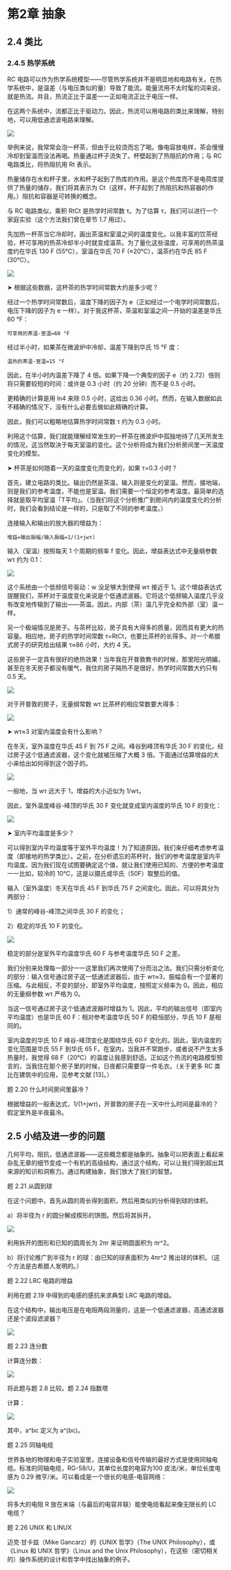 # 第2章 抽象

## 2.4 类比

### 2.4.5 热学系统

RC 电路可以作为热学系统模型——尽管热学系统并不是明显地和电路有关。在热学系统中，是温差（与电压类似的量）导致了能流。能量流用不太时髦的词来说，就是热流。并且，热流正比于温差一一正如电流正比于电压一样。

在这两个系统中，流都正比于驱动力。因此，热流可以用电路的类比来理解，特别地，可以用低通滤波电路来理解。

![](https://raw.githubusercontent.com/dalong0514/selfstudy/master/图片链接/化工书籍/2019545.PNG)

举例来说，我常常会泡一杯茶，但由于比较烫而忘了喝。像电容放电样，茶会慢慢冷却到室温而没法再喝。热量通过杯子流失了。杯壁起到了热阻抗的作用；与 RC 电路类比，将热阻抗用 Rt 表示。

热量储存在水和杯子里，水和杯子起到了热库的作用。是这个热库而不是电荷库提供了热量的储存，我们将其表示为 Ct（这样，杯子起到了热阻抗和热容器的作用。）阻抗和容器是可转换的概念。

与 RC 电路类似，乘积 RtCt 是热学时间常数 τ。为了估算 τ，我们可以进行一个家庭实验（这个方法我们曾在章节 1.7 用过）。

先加热一杯茶当它冷却时，画出茶温和室温之间的温度变化。以我丰富的饮茶经验，杯可享用的热茶冷却半小时就变成温茶。为了量化这些温度，可享用的热茶温度约在华氏 130 F (55℃），室温在华氏 70 F (≈20℃），温茶约在华氏 85 F (30℃）。

![](https://raw.githubusercontent.com/dalong0514/selfstudy/master/图片链接/化工书籍/2019552.PNG)

➤ 根据这些数据，这杯茶的热学时间常数大约是多少呢？

经过一个热学时间常数后，温度下降的因子为 e（正如经过一个电学时间常数后，电压下降的因子为 e 一样）。对于我这杯茶，茶温和室温之间一开始的温差是华氏 60 °F：

	可享用的茶温-室温=60 °F

经过半小时，如果茶在微波炉中冷却，温差下降到华氏 15 °F 度：

	温热的茶温-室温=15 °F 

因此，在半小时内温差下降了 4 倍。如果下降一个典型的因子 e（约 2.72）倍则将只需要较短的时间：或许是 0.3 小时（约 20 分钟）而不是 0.5 小时。

更精确的计算是用 ln4 来除 0.5 小时，这给出 0.36 小时。然而，在输入数据如此不精确的情况下，没有什么必要去做如此精确的计算。

因此，我们可以粗略地估算热学时间常数 τ 约为 0.3 小时。

利用这个估算，我们就能理解经常发生的一杯茶在微波炉中孤独地待了几天所发生的情况，这当然取決于每天室温的变化。这个分析将成为我们分析房间里一天温度变化的模型。

➤ 杯茶是如何随着一天的温度变化而变化的，如果 τ=0.3 小时？

首先，建立电路的类比。输出仍然是茶温，输入则是变化的室温。然而，接地端，则是我们的参考温度，不能也是室温。我们需要一个恒定的参考温度。最简单的选择就是取平均室温「T平均」。（当我们将这个分析推广到房间内的温度变化的分析时，我们会看到结论是一样的，只是取了不同的参考温度。）

连接输入和输出的放大器的增益为：

	增益=输出振幅/输入振幅=1/(1+jwτ)

输入（室温）按照每天 1 个周期的频率 f 变化。因此，增益表达式中无量纲参数 wτ 约为 0.1：

![](https://raw.githubusercontent.com/dalong0514/selfstudy/master/图片链接/化工书籍/2019546.PNG)

这个系统由一个低频信号驱动：w 没足够大到使得 wτ 接近于 1。这个增益表达式提醒我们，茶杯对于温度变化来说是个低通滤波器。它将这个低频输入温度几乎没有改变地传输到了输出——茶温。因此，内部（茶）温几乎完全和外部（室）温一样。

另一个极端情况是房子。与茶杯比较，房子具有大得多的质量，因而具有更大的热容量。相应地，房子的热学时间常数 τ=RtCt，也要比茶杯的长得多。对一个希腊式房子的研究给出结果 τ≈86 小时，大约 4 天。

这些房子一定具有很好的绝热效果！当年我在开普敦教书的时候，那里阳光明媚，甚至在冬天房子都没有暖气，我住的房子隔热不是很好，热学时间常数大约只有 0.5 天。

![](https://raw.githubusercontent.com/dalong0514/selfstudy/master/图片链接/化工书籍/2019547.PNG)

对于开普敦的房子，无量纲常数 wτ 比茶杯的相应常数要大得多：

![](https://raw.githubusercontent.com/dalong0514/selfstudy/master/图片链接/化工书籍/2019548.PNG)

➤ wτ≈3 对室内温度会有什么影响？

在冬天，室外温度在华氏 45 F 到 75 F 之间。峰谷到峰顶有华氏 30 F 的变化，经过房子这个低通滤波器，这个变化就被压缩了大概 3 倍。下面通过估算增益的大小来给出如何得到这个因子的。

![](https://raw.githubusercontent.com/dalong0514/selfstudy/master/图片链接/化工书籍/2019549.PNG)

一般地，当 wτ 远大于 1，增益的大小近似为 1/wτ。

因此，室外温度峰谷-峰顶的华氏 30 F 变化就变成室内温度的华氏 10 F 的变化：

![](https://raw.githubusercontent.com/dalong0514/selfstudy/master/图片链接/化工书籍/2019550.PNG)

➤ 室内平均温度是多少？

可以得到室内平均温度等于室外平均温度！为了知道原因，我们来仔细考虑参考温度（即接地的热学类比）。之前，在分析遗忘的茶杯时，我们的参考温度是室内平均温度。因为我们现在试图要确定这个值，就让我们使用已知的、方便的参考温度一一比如，较冷的 10℃，这是以摄氏或华氏（50F）取整后的值。

输入（室外温度）冬天在华氏 45 F 到华氏 75 F 之间变化。因此，可以将其分为两部分：

1）通常的峰谷-峰顶之间华氏 30 F 的变化；

2）稳定的华氏 10 F 的变化。

![](https://raw.githubusercontent.com/dalong0514/selfstudy/master/图片链接/化工书籍/2019551.PNG)

稳定的部分是室外平均温度华氏 60 F 与参考温度华氏 50 F 之差。

我们分别来处理每一部分一一这里我们再次使用了分而治之法。我们只需分析变化的部分：输入信号通过房子这一低通滤波器后，由于 wτ≈3，振幅会有一个显著的压缩。与此相反，不变的部分，即室外平均温度，按照定义频率为 0。因此，相应的无量纲参数 wτ 严格为 0。

当这一信号通过房子这个低通滤波器时增益为 1。因此，平均的输出信号（即室内平均温度）也是华氏 60 F：相对参考温度华氏 50 F 的稳恒部分，华氏 10 F 是相同的。

室内温度的华氏 10 F 峰谷-峰顶变化是围绕华氏 60 F 变化的。因此，室内温度的变化范围是华氏 55 F 到华氏 65 F。在室内，当我并不常跑步，或者说不产生太多热量时，我觉得 68 F（20℃）的温度让我感到舒适。正如这个热流的电路模型预言的，当我住在那个房子里的时候，日夜都只需要穿一件毛衣。（关于更多 RC 类比在建筑中的应用，见参考文献 [13]。）

题 2.20 什么时间房间里最冷？

根据增益的一般表达式，1/(1+jwτ)，开普敦的房子在一天中什么时间是最冷的？假定室外是半夜最冷。

## 2.5 小结及进一步的问题

几何平均，阻抗，低通滤波器——这些概念都是抽象的。抽象可以把表面上看起来杂乱无章的细节变成一个有机的高级结构，通过这个结构，可以让我们得到超出其来源的知识和洞察力。通过构建抽象，我们放大了我们的智慧。

题 2.21 从圆到球

在这个问题中，首先从圆的周长得到面积，然后用类似的分析得到球的体积。

a）将半径为 r 的圆分解成楔形的饼图。然后将其拆开。

![](https://raw.githubusercontent.com/dalong0514/selfstudy/master/图片链接/化工书籍/2019553.PNG)

利用拆开的图形和已知的圆周长为 2πr 来证明圆面积为 πr^2。

b）将讨论推广到半径为 r 的球：由已知的球表面积为 4πr^2 推出球的体积。（这个方法是古希腊人发明的。）

题 2.22 LRC 电路的增益

利用在题 2.19 中得到的电感的感抗来求典型 LRC 电路的增益。

在这个结构中，输出电压是在电阻两段测量的，这是一个低通滤波器，高通滤波器还是个波段滤波器？

![](https://raw.githubusercontent.com/dalong0514/selfstudy/master/图片链接/化工书籍/2019554.PNG)

题 2.23 连分数

计算连分数：

![](https://raw.githubusercontent.com/dalong0514/selfstudy/master/图片链接/化工书籍/2019555.PNG)

将此题与题 2.8 比较。题 2.24 指数塔

计算：

![](https://raw.githubusercontent.com/dalong0514/selfstudy/master/图片链接/化工书籍/2019556.PNG)

其中，a^bc 定义为 a^(bc)。

题 2.25 同轴电缆

世界各地的物理和电子实验室里，连接设备和信号传输的最好方式是使用同轴电缆。标准的同轴电缆，RG-58/U，其单位长度的电容为100 皮法/米，单位长度电感为 0.29 微亨/米。可以看成是一个很长的电感-电容网络：

![](https://raw.githubusercontent.com/dalong0514/selfstudy/master/图片链接/化工书籍/2019557.PNG)

将多大的电阻 R 放在末端（与最后的电容并联）能使电缆看起来像无限长的 LC 电缆？

题 2.26 UNIX 和 LINUX

迈克·甘卡兹（Mike Gancarz）的《UNIX 哲学》（The UNIX Philosophy），或《Linux 和 UNIX 哲学》（Linux and the Unix Philosophy），在这些（密切相关的）操作系统的设计和哲学中找出抽象的例子。

